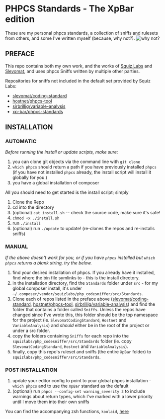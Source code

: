 # PHPCS Standards - The XpBar edition

These are my personal phpcs standards, a collection of sniffs and rulesets from others, and some I've written myself (because, why not?).
![why not?](https://media0.giphy.com/media/zrOklTY2Hbl4s/giphy.gif?cid=3640f6095bf56b65483174474187a565)

## PREFACE

This repo contains both my own work, and the works of [Squiz Labs](https://github.com/squizlabs/PHP_CodeSniffer) and [Slevomat](https://github.com/slevomat/coding-standard), and uses phpcs Sniffs written by multiple other parties.

Repositories for sniffs not included in the default set provided by Squiz Labs:
- [slevomat/coding-standard](https://github.com/slevomat/coding-standard)
- [hostnet/phpcs-tool](https://github.com/hostnet/phpcs-tool)
- [sirbrillig/variable-analysis](https://github.com/sirbrillig/phpcs-variable-analysis)
- [xp-bar/phpcs-standards](#)

## INSTALLATION

### AUTOMATIC

*Before running the install or update scripts, make sure:*
1. you can clone git objects via the command line with `git clone`
2. `which phpcs` should return a path if you have previously installed `phpcs` (if you have not installed `phpcs` already, the install script will install it globally for you.)
3. you have a global installation of composer

All you should need to get started is the install script; simply

1. Clone the Repo
2. cd into the directory
3. (optional) `cat install.sh` -- check the source code, make sure it's safe!
4. `chmod +x ./install.sh`
5. run `./install`
6. (optional) run `./update` to update! (re-clones the repos and re-installs sniffs)

### MANUAL

*If the above doesn't work for you, or if you have `phpcs` installed but `which phpcs` returns a blank string, try the below.*
1. find your desired installation of phpcs. If you already have it installed, find where the bin file symlinks to - this is the install directory.
2. in the installation directory, find the `Standards` folder under `src` - for my global composer install, it's under `~/.composer/vendor/squizlabs/php_codesniffer/src/Standards`.
3. Clone each of repos listed in the preface above ([slevomat/coding-standard](https://github.com/slevomat/coding-standard), [hostnet/phpcs-tool](https://github.com/hostnet/phpcs-tool), [sirbrillig/variable-analysis](https://github.com/sirbrillig/phpcs-variable-analysis)) and find the folder that contains a folder called `Sniffs`. Unless the repos have changed since I've wrote this, this folder should be the top namespace for the project (ie. `SlevomatCodingStandard`, `Hostnet` and `VariableAnalysis`) and _should_ either be in the root of the project or under a src folder.
4. copy the folders containing `Sniffs` for each repo into the `squizlabs/php_codesniffer/src/Standards` folder (ie. copy `SlevomatCodingStandard`, `Hostnet` and `VariableAnalysis`).
5. finally, copy this repo's ruleset and sniffs (the entire `XpBar` folder) to `squizlabs/php_codesniffer/src/Standards`.

### POST INSTALLATION
1. update your editor config to point to your global phpcs installation - `which phpcs` and to use the `XpBar` standard as the default
2. (optional) run `phpcs --config-set warning_severity 3` to include warnings about return types, which I've marked with a lower priority until I move them into their own sniffs

You can find the accompanying zsh functions, `koolaid`, [here](https://github.com/xp-bar/.files/blob/master/.koolaid)
